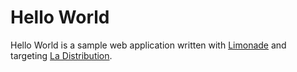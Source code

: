# Hello World

Hello World is a sample web application written with [Limonade][limonade] and targeting [La Distribution][ladistribution].

  [ladistribution]: http://ladistribution.net/
  [limonade]: http://www.limonade-php.net/
